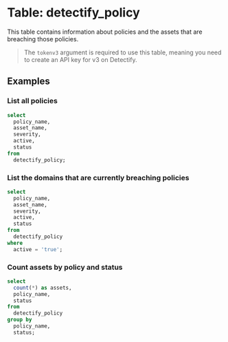 # Table: detectify_policy

This table contains information about policies and the assets that are breaching those policies.

> The `tokenv3` argument is required to use this table, meaning you need to create an API key for v3 on Detectify.

## Examples

### List all policies

```sql
select
  policy_name,  
  asset_name,
  severity,
  active,
  status
from
  detectify_policy;
```

### List the domains that are currently breaching policies

```sql
select
  policy_name,  
  asset_name,
  severity,
  active,
  status
from
  detectify_policy
where
  active = 'true';
```

### Count assets by policy and status

```sql
select
  count(*) as assets,
  policy_name,
  status
from
  detectify_policy
group by
  policy_name,
  status;
```
